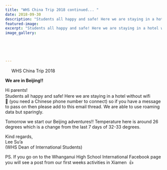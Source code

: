 ```yaml
---
title: "WHS China Trip 2018 continued... ️"
date: 2018-09-30
description: "Students all happy and safe! Here we are staying in a hotel without wifi so if you have a message to pass on then please..."
featured-image: 
excerpt: "Students all happy and safe! Here we are staying in a hotel without wifi so if you have a message to pass on then please add to this email thread."
image_gallery:
    
    
    
    
    
---
```


<p><span class="_5mfr _47e3"><img class="img" src="https://static.xx.fbcdn.net/images/emoji.php/v9/fc6/1/16/1f1e8_1f1f3.png" alt="" width="16" height="16" /></span>&nbsp;WHS China Trip 2018&nbsp;&nbsp;<span class="_5mfr _47e3"><img class="img" src="https://static.xx.fbcdn.net/images/emoji.php/v9/fb6/1/16/2708.png" alt="" width="16" height="16" /></span></p>
<p><strong>We are in Beijing!!</strong></p>
<p>Hi parents!&nbsp;<span class="text_exposed_show"><br />Students all happy and safe! Here we are staying in a hotel without wifi&nbsp;<span class="_5mfr _47e3"><img class="img" src="https://static.xx.fbcdn.net/images/emoji.php/v9/fd4/1/16/1f606.png" alt="" width="16" height="16" /><span class="_7oe"></span></span>&nbsp;(you need a Chinese phone number to connect) so if you have a message to pass on then please add to this email thread. We are able to use roaming data but sparingly.</span></p>
<div class="text_exposed_show">
<p>Tomorrow we start our Beijing adventures!! Temperature here is around 26 degrees which is a change from the last 7 days of 32-33 degrees.</p>
<p>Kind regards,<br />Lee Su&rsquo;a<br />(WHS Dean of International Students)</p>
<p>PS. If you go on to the Whanganui High School International Facebook page you will see a post from our first weeks activities in Xiamen&nbsp; 👍</p>
</div>

